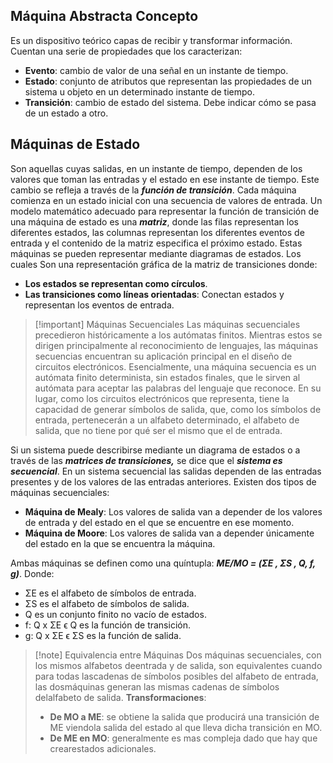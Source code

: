 
## Máquina Abstracta Concepto

Es un dispositivo teórico capas de recibir y transformar información. Cuentan una serie de propiedades que los caracterizan:

- **Evento**: cambio de valor de una señal en un instante de tiempo.
- **Estado**: conjunto de atributos que representan las propiedades de un sistema u objeto en un determinado instante de tiempo.
- **Transición**: cambio de estado del sistema. Debe indicar cómo se pasa de un estado a otro.

## Máquinas de Estado

Son aquellas cuyas salidas, en un instante de tiempo, dependen de los valores que toman las entradas y el estado en ese instante de tiempo. Este cambio se refleja a través de la ***función de transición***. Cada máquina comienza en un estado inicial con una secuencia de valores de entrada.
Un modelo matemático adecuado para representar la función de transición de una máquina de estado es una ***matriz***, donde las filas representan los diferentes estados, las columnas representan los diferentes eventos de entrada y el contenido de la matriz especifica el próximo estado.
Estas máquinas se pueden representar mediante diagramas de estados. Los cuales Son una representación gráfica de la matriz de transiciones donde:

- **Los estados se representan como círculos**.
- **Las transiciones como líneas orientadas**: Conectan estados y representan los eventos de entrada.

>[!important] Máquinas Secuenciales
>Las máquinas secuenciales precedieron históricamente a los autómatas finitos. Mientras estos se dirigen principalmente al reconocimiento de lenguajes, las máquinas secuencias encuentran su aplicación principal en el diseño de circuitos electrónicos. Esencialmente, una máquina secuencia es un autómata finito determinista, sin estados finales, que le sirven al autómata para aceptar las palabras del lenguaje que reconoce. En su lugar, como los circuitos electrónicos que representa, tiene la capacidad de generar símbolos de salida, que, como los símbolos de entrada, pertenecerán a un alfabeto determinado, el alfabeto de salida, que no tiene por qué ser el mismo que el de entrada.

Si un sistema puede describirse mediante un diagrama de estados o a través de las ***matrices de transiciones,*** se dice que el ***sistema es secuencial***. En un sistema secuencial las salidas dependen de las entradas presentes y de los valores de las entradas anteriores. Existen dos tipos de máquinas secuenciales:

- **Máquina de Mealy**: Los valores de salida van a depender de los valores de entrada y del estado en el que se encuentre en ese momento.
- **Máquina de Moore**: Los valores de salida van a depender únicamente del estado en la que se encuentra la máquina.

Ambas máquinas se definen como una quíntupla: ***ME/MO = (ΣE , ΣS , Q, f, g)***. Donde:

- ΣE es el alfabeto de símbolos de entrada.
- ΣS es el alfabeto de símbolos de salida.
- Q es un conjunto finito no vacío de estados.
- f: Q x ΣE ϵ Q es la función de transición.
- g: Q x ΣE ϵ ΣS es la función de salida.

>[!note] Equivalencia entre Máquinas
>Dos máquinas secuenciales, con los mismos alfabetos deentrada y de salida, son equivalentes cuando para todas lascadenas de símbolos posibles del alfabeto de entrada, las dosmáquinas generan las mismas cadenas de símbolos delalfabeto de salida.
>**Transformaciones**:
>- **De MO a ME**: se obtiene la salida que producirá una transición de ME viendola salida del estado al que lleva dicha transición en MO.
>- **De ME en MO**: generalmente es mas compleja dado que hay que crearestados adicionales.

